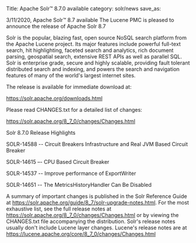 Title: Apache Solr™ 8.7.0 available
category: solr/news
save_as:

3/11/2020, Apache Solr™ 8.7 available
The Lucene PMC is pleased to announce the release of Apache Solr 8.7

Solr is the popular, blazing fast, open source NoSQL search platform from the Apache Lucene project. Its major features include powerful full-text search, hit highlighting, faceted search and analytics, rich document parsing, geospatial search, extensive REST APIs as well as parallel SQL. Solr is enterprise grade, secure and highly scalable, providing fault tolerant distributed search and indexing, and powers the search and navigation features of many of the world's largest internet sites.

The release is available for immediate download at:

<https://solr.apache.org/downloads.html>

Please read CHANGES.txt for a detailed list of changes:

<https://solr.apache.org/8_7_0/changes/Changes.html>

Solr 8.7.0 Release Highlights

SOLR-14588 -- Circuit Breakers Infrastructure and Real JVM Based Circuit Breaker

SOLR-14615 –- CPU Based Circuit Breaker

SOLR-14537 -- Improve performance of ExportWriter

SOLR-14651 -- The MetricsHistoryHandler Can Be Disabled



A summary of important changes is published in the Solr Reference Guide at <https://solr.apache.org/guide/8_7/solr-upgrade-notes.html>. For the most exhaustive list, see the full release notes at <https://solr.apache.org/8_7_0/changes/Changes.html> or by viewing the CHANGES.txt file accompanying the distribution.  Solr's release notes usually don't include Lucene layer changes.  Lucene's release notes are at <https://lucene.apache.org/core/8_7_0/changes/Changes.html>

